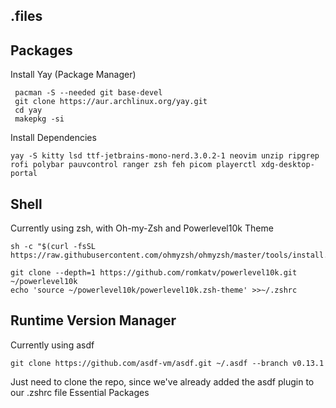 ## .files
## Packages
Install Yay (Package Manager)
   

     pacman -S --needed git base-devel
     git clone https://aur.archlinux.org/yay.git
     cd yay
     makepkg -si
Install Dependencies

    yay -S kitty lsd ttf-jetbrains-mono-nerd.3.0.2-1 neovim unzip ripgrep rofi polybar pauvcontrol ranger zsh feh picom playerctl xdg-desktop-portal 

## Shell
Currently using zsh, with Oh-my-Zsh and Powerlevel10k Theme

    sh -c "$(curl -fsSL https://raw.githubusercontent.com/ohmyzsh/ohmyzsh/master/tools/install.sh)"
    
    git clone --depth=1 https://github.com/romkatv/powerlevel10k.git ~/powerlevel10k
    echo 'source ~/powerlevel10k/powerlevel10k.zsh-theme' >>~/.zshrc


## Runtime Version Manager
Currently using asdf

    git clone https://github.com/asdf-vm/asdf.git ~/.asdf --branch v0.13.1
    
 Just need to clone the repo, since we've already added the asdf plugin to our .zshrc file Essential Packages

